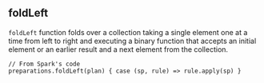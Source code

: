 ## foldLeft

`foldLeft` function folds over a collection taking a single element one at a time from left to right and executing a binary function that accepts an initial element or an earlier result and a next element from the collection.

```
// From Spark's code
preparations.foldLeft(plan) { case (sp, rule) => rule.apply(sp) }
```
